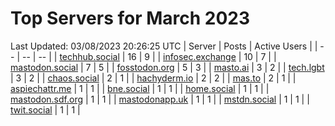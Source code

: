 # Top Servers for March 2023
Last Updated: 03/08/2023 20:26:25 UTC
| Server | Posts | Active Users |
| -- | -- | -- |
| [techhub.social](https://techhub.social/tags/PowerShell) | 16 | 9 |
| [infosec.exchange](https://infosec.exchange/tags/PowerShell) | 10 | 7 |
| [mastodon.social](https://mastodon.social/tags/PowerShell) | 7 | 5 |
| [fosstodon.org](https://fosstodon.org/tags/PowerShell) | 5 | 3 |
| [masto.ai](https://masto.ai/tags/PowerShell) | 3 | 2 |
| [tech.lgbt](https://tech.lgbt/tags/PowerShell) | 3 | 2 |
| [chaos.social](https://chaos.social/tags/PowerShell) | 2 | 1 |
| [hachyderm.io](https://hachyderm.io/tags/PowerShell) | 2 | 2 |
| [mas.to](https://mas.to/tags/PowerShell) | 2 | 1 |
| [aspiechattr.me](https://aspiechattr.me/tags/PowerShell) | 1 | 1 |
| [bne.social](https://bne.social/tags/PowerShell) | 1 | 1 |
| [home.social](https://home.social/tags/PowerShell) | 1 | 1 |
| [mastodon.sdf.org](https://mastodon.sdf.org/tags/PowerShell) | 1 | 1 |
| [mastodonapp.uk](https://mastodonapp.uk/tags/PowerShell) | 1 | 1 |
| [mstdn.social](https://mstdn.social/tags/PowerShell) | 1 | 1 |
| [twit.social](https://twit.social/tags/PowerShell) | 1 | 1 |
